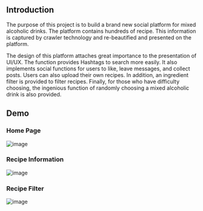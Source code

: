 ## Introduction
The purpose of this project is to build a brand new social platform for mixed alcoholic drinks. The platform contains hundreds of recipe. This information is captured by crawler technology and re-beautified and presented on the platform.

The design of this platform attaches great importance to the presentation of UI/UX. The function provides Hashtags to search more easily. It also implements social functions for users to like, leave messages, and collect posts. Users can also upload their own recipes. In addition, an ingredient filter is provided to filter recipes. Finally, for those who have difficulty choosing, the ingenious function of randomly choosing a mixed alcoholic drink is also provided.

## Demo

### Home Page
![image](https://github.com/yaoyao0103/Liquor/assets/76504560/86b0ecae-ca16-4e55-ad2e-655e2a4a7dfa)

### Recipe Information
![image](https://github.com/yaoyao0103/Liquor/assets/76504560/2f66e23b-51cf-46f9-b422-b960fbe146d7)

### Recipe Filter
![image](https://github.com/yaoyao0103/Liquor/assets/76504560/8c94f3e3-6aee-4939-96ab-570c5b31f2a3)



